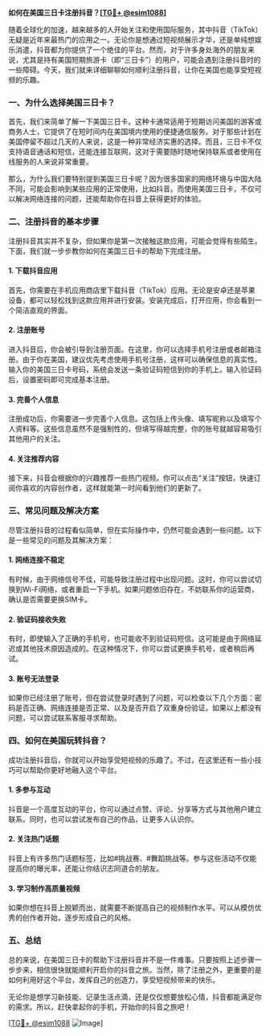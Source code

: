 **如何在美国三日卡注册抖音？[[TG💪+ @esim1088](https://t.me/s/esim1088)]**

随着全球化的加速，越来越多的人开始关注和使用国际服务，其中抖音（TikTok）无疑是近年来最热门的应用之一。无论你是想通过短视频展示才华，还是单纯想娱乐消遣，抖音都为你提供了一个绝佳的平台。然而，对于许多身处海外的朋友来说，尤其是持有美国短期旅游卡（即“三日卡”）的用户，可能会遇到注册抖音时的一些障碍。今天，我们就来详细聊聊如何顺利注册抖音，让你在美国也能享受短视频的乐趣。

### 一、为什么选择美国三日卡？

首先，我们来简单了解一下美国三日卡。这种卡通常适用于短期访问美国的游客或商务人士，它提供了在短时间内在美国境内使用的便捷通信服务。对于那些计划在美国停留不超过几天的人来说，这是一种非常经济实惠的选择。而且，三日卡不仅支持语音通话和短信，还能连接互联网，这对于需要随时随地保持联系或者使用在线服务的人来说非常重要。

那么，为什么我们要特别提到美国三日卡呢？因为很多国家的网络环境与中国大陆不同，可能会影响到某些应用的正常使用，比如抖音。而使用美国三日卡，不仅可以解决网络连接的问题，还能帮助你在抖音上获得更好的体验。

### 二、注册抖音的基本步骤

注册抖音其实并不复杂，但如果你是第一次接触这款应用，可能会觉得有些陌生。下面，我们就一步步教你如何在美国三日卡的帮助下完成注册。

#### 1. 下载抖音应用

首先，你需要在手机应用商店里下载抖音（TikTok）应用。无论是安卓还是苹果设备，都可以轻松找到这款应用并进行安装。安装完成后，打开应用，你会看到一个简洁直观的界面。

#### 2. 注册账号

进入抖音后，你会被引导到注册页面。在这里，你可以选择手机号注册或者邮箱注册。由于你在美国，建议优先考虑使用手机号注册，这样可以确保信息的真实性。输入你的美国三日卡号码，系统会发送一条验证码短信到你的手机上。输入验证码后，设置密码即可完成基本注册。

#### 3. 完善个人信息

注册成功后，你需要进一步完善个人信息。这包括上传头像、填写昵称以及填写个人资料等。这些信息虽然不是强制性的，但填写得越完整，你的账号就越容易吸引其他用户的关注。

#### 4. 关注推荐内容

接下来，抖音会根据你的兴趣推荐一些热门视频。你可以点击“关注”按钮，快速订阅你喜欢的内容创作者，这样就能第一时间看到他们的更新了。

### 三、常见问题及解决方案

尽管注册抖音的过程看似简单，但在实际操作中，仍然可能会遇到一些问题。以下是一些常见的问题及其解决方案：

#### 1. 网络连接不稳定

有时候，由于网络信号不佳，可能导致注册过程中出现问题。这时，你可以尝试切换到Wi-Fi网络，或者重启一下手机。如果问题依旧存在，不妨联系你的运营商，确认是否需要更换SIM卡。

#### 2. 验证码接收失败

有时，即使输入了正确的手机号，也可能收不到验证码短信。这可能是由于网络延迟或其他技术原因造成的。在这种情况下，你可以尝试更换手机号，或者稍后再试。

#### 3. 账号无法登录

如果你已经注册了账号，但在尝试登录时遇到了问题，可以检查以下几个方面：密码是否正确、网络连接是否正常、以及是否开启了双重身份验证。如果以上都没有问题，可以尝试联系客服寻求帮助。

### 四、如何在美国玩转抖音？

成功注册抖音后，你就可以开始享受短视频的乐趣了。不过，在这里还有一些小技巧可以帮助你更好地融入这个平台。

#### 1. 多参与互动

抖音是一个高度互动的平台，你可以通过点赞、评论、分享等方式与其他用户建立联系。同时，也可以尝试发布自己的作品，让更多人认识你。

#### 2. 关注热门话题

抖音上有许多热门话题标签，比如#挑战赛、#舞蹈挑战等。参与这些活动不仅能提高你的曝光率，还能让你结识志同道合的朋友。

#### 3. 学习制作高质量视频

如果你想在抖音上脱颖而出，就需要不断提高自己的视频制作水平。可以从模仿优秀的创作者开始，逐步形成自己的风格。

### 五、总结

总的来说，在美国三日卡的帮助下注册抖音并不是一件难事。只要按照上述步骤一步步来，相信很快就能顺利开启你的抖音之旅。当然，除了注册之外，更重要的是如何利用好这个平台，发挥自己的创造力，享受短视频带来的快乐。

无论你是想学习新技能、记录生活点滴，还是仅仅想要放松心情，抖音都能满足你的需求。所以，赶快拿起你的手机，开始你的抖音之旅吧！

[[TG💪+ @esim1088](https://t.me/s/esim1088) ![Image](https://i.postimg.cc/4NQfJmqS/Snipaste-2025-05-13-00-14-12.png)]